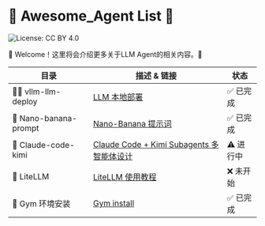 # 🤖 Awesome_Agent List 💫
![License: CC BY 4.0](https://img.shields.io/badge/License-CC_BY_4.0-lightgrey.svg) 

🎉 Welcome！这里将会介绍更多关于LLM Agent的相关内容。🎃


| 目录   | 描述 & 链接                         | 状态     |
|------------|-------------------------------|----------|
| 🏳️‍🌈 vllm-llm-deploy  |  [LLM 本地部署](https://github.com/Bubble-OoO/awesome-agent/tree/main/vllm-llm-deploy)  |  ✅ 已完成 |
| 🍌 Nano-banana-prompt   | [Nano-Banana 提示词](https://github.com/Bubble-OoO/Awesome_Agent/tree/main/Nano-banana-prompt)          | ✅ 已完成 |
| 👾 Claude-code-kimi    | [Claude Code + Kimi Subagents 多智能体设计]()     | ⚠️ 进行中 |
| 🙉 LiteLLM | [LiteLLM 使用教程]()    | ❌ 未开始 |
| 🤗 Gym 环境安装   | [Gym install](https://github.com/Bubble-OoO/awesome-agent/tree/main/gym_install)          | ✅ 已完成 |


